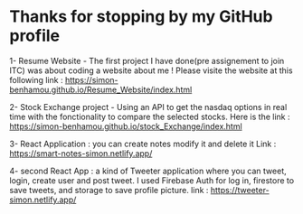 # Thanks for stopping by my GitHub profile 

1- Resume Website - The first project I have done(pre assignement to join ITC) was about coding a website about me !
Please visite the website at this following link : https://simon-benhamou.github.io/Resume_Website/index.html

2- Stock Exchange project -  Using an API to get the nasdaq options in real time with the fonctionality to compare the selected stocks. 
 Here is the link : https://simon-benhamou.github.io/stock_Exchange/index.html

3- React Application : you can create notes modify it and delete it 
 Link : https://smart-notes-simon.netlify.app/

4- second React App : a kind of Tweeter application where you can tweet, login, create user and post tweet. 
I used Firebase Auth for log in, firestore to save tweets, and storage to save profile picture. 
link :  https://tweeter-simon.netlify.app/
